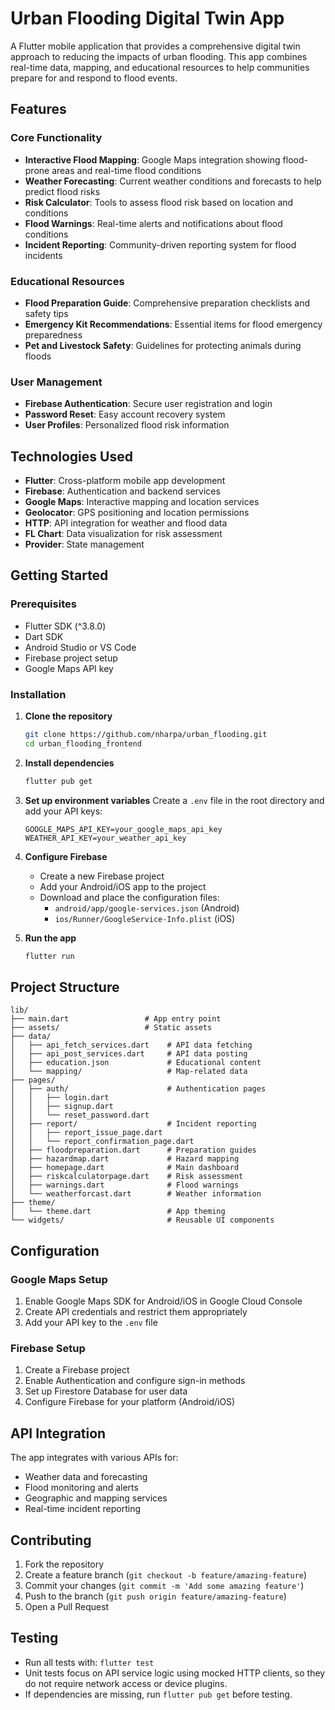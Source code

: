 # Urban Flooding Digital Twin App

A Flutter mobile application that provides a comprehensive digital twin approach to reducing the impacts of urban flooding. This app combines real-time data, mapping, and educational resources to help communities prepare for and respond to flood events.

## Features

### Core Functionality

- **Interactive Flood Mapping**: Google Maps integration showing flood-prone areas and real-time flood conditions
- **Weather Forecasting**: Current weather conditions and forecasts to help predict flood risks
- **Risk Calculator**: Tools to assess flood risk based on location and conditions
- **Flood Warnings**: Real-time alerts and notifications about flood conditions
- **Incident Reporting**: Community-driven reporting system for flood incidents

### Educational Resources

- **Flood Preparation Guide**: Comprehensive preparation checklists and safety tips
- **Emergency Kit Recommendations**: Essential items for flood emergency preparedness
- **Pet and Livestock Safety**: Guidelines for protecting animals during floods

### User Management

- **Firebase Authentication**: Secure user registration and login
- **Password Reset**: Easy account recovery system
- **User Profiles**: Personalized flood risk information

## Technologies Used

- **Flutter**: Cross-platform mobile app development
- **Firebase**: Authentication and backend services
- **Google Maps**: Interactive mapping and location services
- **Geolocator**: GPS positioning and location permissions
- **HTTP**: API integration for weather and flood data
- **FL Chart**: Data visualization for risk assessment
- **Provider**: State management

## Getting Started

### Prerequisites

- Flutter SDK (^3.8.0)
- Dart SDK
- Android Studio or VS Code
- Firebase project setup
- Google Maps API key

### Installation

1. **Clone the repository**

   ```bash
   git clone https://github.com/nharpa/urban_flooding.git
   cd urban_flooding_frontend
   ```

2. **Install dependencies**

   ```bash
   flutter pub get
   ```

3. **Set up environment variables**
   Create a `.env` file in the root directory and add your API keys:

   ```env
   GOOGLE_MAPS_API_KEY=your_google_maps_api_key
   WEATHER_API_KEY=your_weather_api_key
   ```

4. **Configure Firebase**

   - Create a new Firebase project
   - Add your Android/iOS app to the project
   - Download and place the configuration files:
     - `android/app/google-services.json` (Android)
     - `ios/Runner/GoogleService-Info.plist` (iOS)

5. **Run the app**
   ```bash
   flutter run
   ```

## Project Structure

```
lib/
├── main.dart                 # App entry point
├── assets/                   # Static assets
├── data/
│   ├── api_fetch_services.dart    # API data fetching
│   ├── api_post_services.dart     # API data posting
│   ├── education.json             # Educational content
│   └── mapping/                   # Map-related data
├── pages/
│   ├── auth/                      # Authentication pages
│   │   ├── login.dart
│   │   ├── signup.dart
│   │   └── reset_password.dart
│   ├── report/                    # Incident reporting
│   │   ├── report_issue_page.dart
│   │   └── report_confirmation_page.dart
│   ├── floodpreparation.dart      # Preparation guides
│   ├── hazardmap.dart             # Hazard mapping
│   ├── homepage.dart              # Main dashboard
│   ├── riskcalculatorpage.dart    # Risk assessment
│   ├── warnings.dart              # Flood warnings
│   └── weatherforcast.dart        # Weather information
├── theme/
│   └── theme.dart                 # App theming
└── widgets/                       # Reusable UI components
```

## Configuration

### Google Maps Setup

1. Enable Google Maps SDK for Android/iOS in Google Cloud Console
2. Create API credentials and restrict them appropriately
3. Add your API key to the `.env` file

### Firebase Setup

1. Create a Firebase project
2. Enable Authentication and configure sign-in methods
3. Set up Firestore Database for user data
4. Configure Firebase for your platform (Android/iOS)

## API Integration

The app integrates with various APIs for:

- Weather data and forecasting
- Flood monitoring and alerts
- Geographic and mapping services
- Real-time incident reporting

## Contributing

1. Fork the repository
2. Create a feature branch (`git checkout -b feature/amazing-feature`)
3. Commit your changes (`git commit -m 'Add some amazing feature'`)
4. Push to the branch (`git push origin feature/amazing-feature`)
5. Open a Pull Request

## Testing

- Run all tests with: `flutter test`
- Unit tests focus on API service logic using mocked HTTP clients, so they do not require network access or device plugins.
- If dependencies are missing, run `flutter pub get` before testing.
